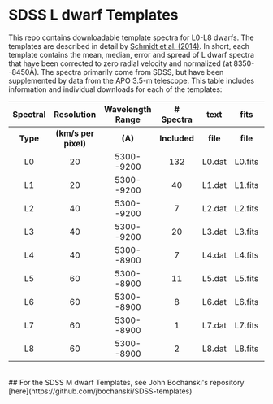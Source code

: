 SDSS L dwarf Templates
======================

This repo contains downloadable template spectra for L0-L8 dwarfs. The templates are described in detail by [Schmidt et al. (2014)](http://adsabs.harvard.edu/abs/2014PASP..126..642S). In short, each template contains the mean, median, error and spread of L dwarf spectra that have been corrected to zero radial velocity and normalized (at 8350--8450Å). The spectra primarily come from SDSS, but have been supplemented by data from the APO 3.5-m telescope. This table includes information and individual downloads for each of the templates:

|Spectral|Resolution|Wavelength Range|# Spectra|text|fits|jpeg|
|:---:|:--------------:|:----:|:---------:|:-----:|:----:|:----:|
|**Type**|**(km/s per pixel)**|**(A)**|**Included**|**file**|**file**|**file**|
|L0|20|5300--9200|132|L0.dat|L0.fits|L0.jpg|
|L1|20|5300--9200|40|L1.dat|L1.fits|L1.jpg|
|L2|40|5300--9200|7|L2.dat|L2.fits|L2.jpg|
|L3|40|5300--9200|20|L3.dat|L3.fits|L3.jpg|
|L4|40|5300--8900|7|L4.dat|L4.fits|L4.jpg|
|L5|60|5300--8900|11|L5.dat|L5.fits|L5.jpg|
|L6|60|5300--8900|8|L6.dat|L6.fits|L6.jpg|
|L7|60|5300--8900|1|L7.dat|L7.fits|L7.jpg|
|L8|60|5300--8900|2|L8.dat|L8.fits|L8.jpg|



<br>
## For the SDSS M dwarf Templates, see John Bochanski's repository [here](https://github.com/jbochanski/SDSS-templates)
